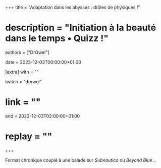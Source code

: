 +++
title = "Adaptation dans les abysses : drôles de physiques !"
# description = "Initiation à la beauté dans le temps • Quizz !"
authors = ["DrGwel"]

date = 2023-12-03T00:00:00+01:00

[extra]
with = ""

twitch = "drgwel"
# link = ""

end = 2023-12-03T02:00:00+01:00

# replay = ""
+++

Format chronique couplé à une balade sur _Subnautica_ ou _Beyond Blue_…